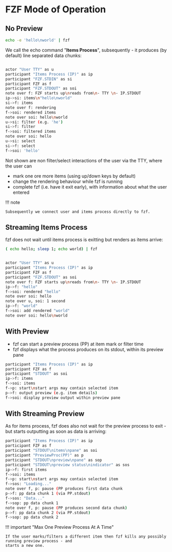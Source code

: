 # FZF Mode of Operation

## No Preview

```bash
echo -e 'hello\nworld' | fzf 
```

We call the echo command "**Items Process**", subsequently - it produces (by default) line separated
data chunks:

```bash lp:kroki fn=img/k0

actor "User TTY" as u
participant "Items Process (IP)" as ip
participant "FZF.STDIN" as si
participant FZF as f
participant "FZF.STDOUT" as soi
note over f: FZF starts up\nreads from\n- TTY \n- IP.STDOUT
ip->si: items\n"hello\nworld"
si->f: items
note over f: rendering
f->soi: rendered items
note over soi: hello\nworld
u->si: filter (e.g. 'he')
si->f: filter
f->soi: filtered items
note over soi: hello
u->si: select
si->f: select
f->soi: 'hello'
```

Not shown are non filter/select interactions of the user via the TTY, where the user can

- mark one ore more items (using up/down keys by default)
- change the rendering behaviour while fzf is running
- complete fzf (i.e. have it exit early), with information about what the user entered

!!! note

    Subsequently we connect user and items process directly to fzf.
  
## Streaming Items Process

fzf does not wait until items process is exitting but renders as items arrive:


```bash
( echo hello; sleep 1; echo world) | fzf

```


```bash lp:kroki fn=img/k0.1

actor "User TTY" as u
participant "Items Process (IP)" as ip
participant FZF as f
participant "FZF.STDOUT" as soi
note over f: FZF starts up\nreads from\n- TTY \n- IP.STDOUT
ip->f: "hello"
f->soi: rendered "hello"
note over soi: hello
note over u, soi: 1 second
ip->f: "world"
f->soi: add rendered "world"
note over soi: hello\nworld

```




## With Preview

- fzf can start a preview process (PP) at item mark or filter time
- fzf displays what the process produces on its stdout, within its preview pane



```bash lp:kroki fn=img/k1
participant "Items Process (IP)" as ip
participant FZF as f
participant "STDOUT" as soi
ip->f: items
f->soi: items
f->p: start\nstart args may contain selected item
p->f: output preview (e.g. item details)
f->soi: display preview output within preview pane
```

## With Streaming Preview

As for items process, fzf does also not wait for the preview process to exit - but starts outputting
as soon as data is arriving:



```bash lp:kroki fn=img/k2
participant "Items Process (IP)" as ip
participant FZF as f
participant "STDOUT\nitems\npane" as soi
participant "PreviewProc(PP)" as p
participant "STDOUT\npreview\npane" as sop
participant "STDOUT\npreview status\nindicator" as sos
ip->f: first items
f->soi: items
f->p: start\nstart args may contain selected item
f->sos: "Loading..."
note over f, p: pause (PP produces first data chunk
p->f: pp data chunk 1 (via PP.stdout)
f->sos: "Data..."
f->sop: pp data chunk 1
note over f, p: pause (PP produces second data chunk)
p->f: pp data chunk 2 (via PP.stdout)
f->sop: pp data chunk 2
```


!!! important "Max One Preview Process At A Time"

    If the user marks/filters a different item then fzf kills any possibly running preview process - and
    starts a new one.
